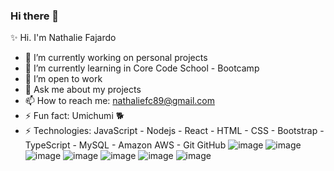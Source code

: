 ### Hi there 👋

✨ Hi. I'm Nathalie Fajardo

- 🔭 I’m currently working on personal projects
- 🌱 I’m currently learning in Core Code School - Bootcamp
- 👯 I’m open to work
- 💬 Ask me about my projects
- 📫 How to reach me: nathaliefc89@gmail.com 
- ⚡ Fun fact: Umichumi 🐕
- ⚡ Technologies: 
JavaScript - Nodejs - React - HTML - CSS - Bootstrap - TypeScript - MySQL - Amazon AWS - Git GitHub
![image](https://user-images.githubusercontent.com/73565708/117590965-388a4900-b132-11eb-85a6-b411ae6ab55f.png)
![image](https://user-images.githubusercontent.com/73565708/117591018-87d07980-b132-11eb-8dac-42a6e24a01ac.png)
![image](https://user-images.githubusercontent.com/73565708/117591043-b8b0ae80-b132-11eb-8b6d-58f64a952ec1.png)
![image](https://user-images.githubusercontent.com/73565708/117591053-d120c900-b132-11eb-9982-112fef459497.png)
![image](https://user-images.githubusercontent.com/73565708/117591062-ded64e80-b132-11eb-9d26-b78b31a96f76.png)
![image](https://user-images.githubusercontent.com/73565708/117591112-34aaf680-b133-11eb-8100-220631baeb15.png)
![image](https://user-images.githubusercontent.com/73565708/117591136-49878a00-b133-11eb-96fa-7049e40bb102.png)


